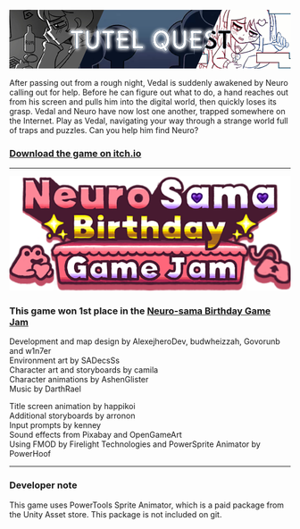 [![](.github/header.png)](https://alexejhero.itch.io/tutelquest)

After passing out from a rough night, Vedal is suddenly awakened by Neuro calling out for help. Before he can figure out what to do, a hand reaches out from his screen and pulls him into the digital world, then quickly loses its grasp. Vedal and Neuro have now lost one another, trapped somewhere on the Internet. Play as Vedal, navigating your way through a strange world full of traps and puzzles. Can you help him find Neuro?

### [Download the game on itch.io](https://alexejhero.itch.io/tutelquest)

---

[![](.github/gamejam.png)](https://itch.io/jam/neurosama-birthday-game-jam)
### This game won 1st place in the [Neuro-sama Birthday Game Jam](https://itch.io/jam/neurosama-birthday-game-jam)

Development and map design by AlexejheroDev, budwheizzah, Govorunb and w1n7er  
Environment art by SADecsSs  
Character art and storyboards by camila  
Character animations by AshenGlister  
Music by DarthRael  
  
Title screen animation by happikoi  
Additional storyboards by arronon  
Input prompts by kenney  
Sound effects from Pixabay and OpenGameArt  
Using FMOD by Firelight Technologies and PowerSprite Animator by PowerHoof  

---

### Developer note

This game uses PowerTools Sprite Animator, which is a paid package from the Unity Asset store. This package is not included on git.
